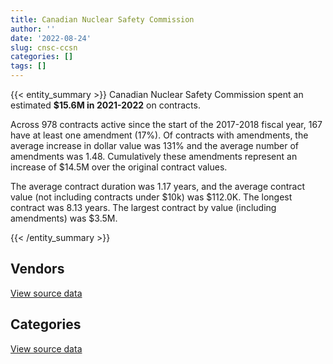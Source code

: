 ```yaml
---
title: Canadian Nuclear Safety Commission
author: ''
date: '2022-08-24'
slug: cnsc-ccsn
categories: []
tags: []
---
```


<script src="/rmarkdown-libs/htmlwidgets/htmlwidgets.js"></script>
<link href="/rmarkdown-libs/datatables-css/datatables-crosstalk.css" rel="stylesheet" />
<script src="/rmarkdown-libs/datatables-binding/datatables.js"></script>
<script src="/rmarkdown-libs/jquery/jquery-3.6.0.min.js"></script>
<link href="/rmarkdown-libs/dt-core-bootstrap/css/dataTables.bootstrap.min.css" rel="stylesheet" />
<link href="/rmarkdown-libs/dt-core-bootstrap/css/dataTables.bootstrap.extra.css" rel="stylesheet" />
<script src="/rmarkdown-libs/dt-core-bootstrap/js/jquery.dataTables.min.js"></script>
<script src="/rmarkdown-libs/dt-core-bootstrap/js/dataTables.bootstrap.min.js"></script>
<link href="/rmarkdown-libs/crosstalk/css/crosstalk.min.css" rel="stylesheet" />
<script src="/rmarkdown-libs/crosstalk/js/crosstalk.min.js"></script>
<script src="/rmarkdown-libs/htmlwidgets/htmlwidgets.js"></script>
<link href="/rmarkdown-libs/datatables-css/datatables-crosstalk.css" rel="stylesheet" />
<script src="/rmarkdown-libs/datatables-binding/datatables.js"></script>
<script src="/rmarkdown-libs/jquery/jquery-3.6.0.min.js"></script>
<link href="/rmarkdown-libs/dt-core-bootstrap/css/dataTables.bootstrap.min.css" rel="stylesheet" />
<link href="/rmarkdown-libs/dt-core-bootstrap/css/dataTables.bootstrap.extra.css" rel="stylesheet" />
<script src="/rmarkdown-libs/dt-core-bootstrap/js/jquery.dataTables.min.js"></script>
<script src="/rmarkdown-libs/dt-core-bootstrap/js/dataTables.bootstrap.min.js"></script>
<link href="/rmarkdown-libs/crosstalk/css/crosstalk.min.css" rel="stylesheet" />
<script src="/rmarkdown-libs/crosstalk/js/crosstalk.min.js"></script>

{{< entity_summary >}}
Canadian Nuclear Safety Commission spent an estimated **\$15.6M in 2021-2022** on contracts.

Across 978 contracts active since the start of the 2017-2018 fiscal year, 167 have at least one amendment (17%). Of contracts with amendments, the average increase in dollar value was 131% and the average number of amendments was 1.48. Cumulatively these amendments represent an increase of \$14.5M over the original contract values.

The average contract duration was 1.17 years, and the average contract value (not including contracts under \$10k) was \$112.0K. The longest contract was 8.13 years. The largest contract by value (including amendments) was \$3.5M.

{{< /entity_summary >}}

## Vendors

<div id="htmlwidget-1" style="width:100%;height:auto;" class="datatables html-widget"></div>
<script type="application/json" data-for="htmlwidget-1">{"x":{"style":"bootstrap","filter":"none","vertical":false,"data":[["<a href=\"/vendors/4plan_consulting/\">4PLAN CONSULTING<\/a>","<a href=\"/vendors/advanced_business_interiors/\">ADVANCED BUSINESS INTERIORS<\/a>","<a href=\"/vendors/advanced_chippewa_technologies/\">ADVANCED CHIPPEWA TECHNOLOGIES<\/a>","<a href=\"/vendors/agilent/\">AGILENT<\/a>","<a href=\"/vendors/altis_human_resources/\">ALTIS HUMAN RESOURCES<\/a>","<a href=\"/vendors/ansys_canada/\">ANSYS CANADA<\/a>","<a href=\"/vendors/aon_reed_stenhouse/\">AON REED STENHOUSE<\/a>","<a href=\"/vendors/ari_financial_services/\">ARI FINANCIAL SERVICES<\/a>","<a href=\"/vendors/asokan_business_interiors/\">ASOKAN BUSINESS INTERIORS<\/a>","<a href=\"/vendors/avi_spl_canada/\">AVI SPL CANADA<\/a>","<a href=\"/vendors/banfield_seguin/\">BANFIELD SEGUIN<\/a>","<a href=\"/vendors/bdo_canada/\">BDO CANADA<\/a>","<a href=\"/vendors/brookfield_global_integrated_solutions/\">BROOKFIELD GLOBAL INTEGRATED SOLUTIONS<\/a>","<a href=\"/vendors/calian/\">CALIAN<\/a>","<a href=\"/vendors/canada_post/\">CANADA POST<\/a>","<a href=\"/vendors/canadian_corps_of_commissionaires/\">CANADIAN CORPS OF COMMISSIONAIRES<\/a>","<a href=\"/vendors/canadian_standards_association/\">CANADIAN STANDARDS ASSOCIATION<\/a>","<a href=\"/vendors/carahsoft_technology/\">CARAHSOFT TECHNOLOGY<\/a>","<a href=\"/vendors/carleton_university/\">CARLETON UNIVERSITY<\/a>","<a href=\"/vendors/cdw_canada/\">CDW CANADA<\/a>","<a href=\"/vendors/cgi/\">CGI<\/a>","<a href=\"/vendors/charron_human_resources/\">CHARRON HUMAN RESOURCES<\/a>","<a href=\"/vendors/chubb_edwards/\">CHUBB EDWARDS<\/a>","<a href=\"/vendors/cistel_technology/\">CISTEL TECHNOLOGY<\/a>","<a href=\"/vendors/cofomo/\">COFOMO<\/a>","<a href=\"/vendors/csdc_systems/\">CSDC SYSTEMS<\/a>","<a href=\"/vendors/deloitte_and_touche/\">DELOITTE AND TOUCHE<\/a>","<a href=\"/vendors/donna_cona/\">DONNA CONA<\/a>","<a href=\"/vendors/ebsco_canada/\">EBSCO CANADA<\/a>","<a href=\"/vendors/elsevier/\">ELSEVIER<\/a>","<a href=\"/vendors/ernst_young/\">ERNST YOUNG<\/a>","<a href=\"/vendors/esri/\">ESRI<\/a>","<a href=\"/vendors/excel_human_resources/\">EXCEL HUMAN RESOURCES<\/a>","<a href=\"/vendors/fast_forward_french/\">FAST FORWARD FRENCH<\/a>","<a href=\"/vendors/ford_motor_company/\">FORD MOTOR COMPANY<\/a>","<a href=\"/vendors/freebalance/\">FREEBALANCE<\/a>","<a href=\"/vendors/gamble_technologies/\">GAMBLE TECHNOLOGIES<\/a>","<a href=\"/vendors/gartner/\">GARTNER<\/a>","<a href=\"/vendors/gc_strategies/\">GC STRATEGIES<\/a>","<a href=\"/vendors/global_upholstery/\">GLOBAL UPHOLSTERY<\/a>","<a href=\"/vendors/hubspoke/\">HUBSPOKE<\/a>","<a href=\"/vendors/hypertec/\">HYPERTEC<\/a>","<a href=\"/vendors/ibm_canada/\">IBM CANADA<\/a>","<a href=\"/vendors/ids_systems_consultants/\">IDS SYSTEMS CONSULTANTS<\/a>","<a href=\"/vendors/ihs_global/\">IHS GLOBAL<\/a>","<a href=\"/vendors/info_tech_research_group/\">INFO TECH RESEARCH GROUP<\/a>","<a href=\"/vendors/ipsos/\">IPSOS<\/a>","<a href=\"/vendors/iron_mountain/\">IRON MOUNTAIN<\/a>","<a href=\"/vendors/itex/\">ITEX<\/a>","<a href=\"/vendors/kpmg/\">KPMG<\/a>","<a href=\"/vendors/lannick_contract_solutions/\">LANNICK CONTRACT SOLUTIONS<\/a>","<a href=\"/vendors/leo_pisces_services_group/\">LEO PISCES SERVICES GROUP<\/a>","<a href=\"/vendors/lloyd_libke_law_enforcement_sales/\">LLOYD LIBKE LAW ENFORCEMENT SALES<\/a>","<a href=\"/vendors/lumina_it/\">LUMINA IT<\/a>","<a href=\"/vendors/maplesoft_consulting/\">MAPLESOFT CONSULTING<\/a>","<a href=\"/vendors/michael_wager_consulting/\">MICHAEL WAGER CONSULTING<\/a>","<a href=\"/vendors/microsoft_canada/\">MICROSOFT CANADA<\/a>","<a href=\"/vendors/mnp/\">MNP<\/a>","<a href=\"/vendors/mobile_resource_group/\">MOBILE RESOURCE GROUP<\/a>","<a href=\"/vendors/nanometrics/\">NANOMETRICS<\/a>","<a href=\"/vendors/newfound_recruiting/\">NEWFOUND RECRUITING<\/a>","<a href=\"/vendors/nisha_techonologies/\">NISHA TECHONOLOGIES<\/a>","<a href=\"/vendors/nua_office/\">NUA OFFICE<\/a>","<a href=\"/vendors/opentext/\">OPENTEXT<\/a>","<a href=\"/vendors/paladin_group/\">PALADIN GROUP<\/a>","<a href=\"/vendors/patlon_aircraft_industries/\">PATLON AIRCRAFT INDUSTRIES<\/a>","<a href=\"/vendors/phaselock_systems_international/\">PHASELOCK SYSTEMS INTERNATIONAL<\/a>","<a href=\"/vendors/pleiad_canada/\">PLEIAD CANADA<\/a>","<a href=\"/vendors/precisionit/\">PRECISIONIT<\/a>","<a href=\"/vendors/printers_plus/\">PRINTERS PLUS<\/a>","<a href=\"/vendors/procom_consultants/\">PROCOM CONSULTANTS<\/a>","<a href=\"/vendors/promaxis/\">PROMAXIS<\/a>","<a href=\"/vendors/proquest/\">PROQUEST<\/a>","<a href=\"/vendors/prosci_canada/\">PROSCI CANADA<\/a>","<a href=\"/vendors/protak_consulting_group/\">PROTAK CONSULTING GROUP<\/a>","<a href=\"/vendors/qmr/\">QMR<\/a>","<a href=\"/vendors/queen_s_university/\">QUEEN S UNIVERSITY<\/a>","<a href=\"/vendors/randstad/\">RANDSTAD<\/a>","<a href=\"/vendors/raymond_chabot_grant_thornton/\">RAYMOND CHABOT GRANT THORNTON<\/a>","<a href=\"/vendors/rhea/\">RHEA<\/a>","<a href=\"/vendors/saab/\">SAAB<\/a>","<a href=\"/vendors/samson_and_associates/\">SAMSON AND ASSOCIATES<\/a>","<a href=\"/vendors/shi_canada/\">SHI CANADA<\/a>","<a href=\"/vendors/si_systems/\">SI SYSTEMS<\/a>","<a href=\"/vendors/simplex_grinnell/\">SIMPLEX GRINNELL<\/a>","<a href=\"/vendors/softchoice/\">SOFTCHOICE<\/a>","<a href=\"/vendors/softsim_technologies/\">SOFTSIM TECHNOLOGIES<\/a>","<a href=\"/vendors/st_joseph_print_group/\">ST JOSEPH PRINT GROUP<\/a>","<a href=\"/vendors/stantec/\">STANTEC<\/a>","<a href=\"/vendors/stiff_sentences/\">STIFF SENTENCES<\/a>","<a href=\"/vendors/subaru_canada/\">SUBARU CANADA<\/a>","<a href=\"/vendors/teksystems_canada/\">TEKSYSTEMS CANADA<\/a>","<a href=\"/vendors/thales/\">THALES<\/a>","<a href=\"/vendors/the_right_door_consulting/\">THE RIGHT DOOR CONSULTING<\/a>","<a href=\"/vendors/thermo_fisher_scientific/\">THERMO FISHER SCIENTIFIC<\/a>","<a href=\"/vendors/thomson_reuters/\">THOMSON REUTERS<\/a>","<a href=\"/vendors/totem_offisource/\">TOTEM OFFISOURCE<\/a>","<a href=\"/vendors/toyota/\">TOYOTA<\/a>","<a href=\"/vendors/turtle_island_staffing/\">TURTLE ISLAND STAFFING<\/a>","<a href=\"/vendors/university_of_alberta/\">UNIVERSITY OF ALBERTA<\/a>","<a href=\"/vendors/university_of_guelph/\">UNIVERSITY OF GUELPH<\/a>","<a href=\"/vendors/university_of_ottawa/\">UNIVERSITY OF OTTAWA<\/a>","<a href=\"/vendors/university_of_toronto/\">UNIVERSITY OF TORONTO<\/a>","<a href=\"/vendors/wolters_kluwer/\">WOLTERS KLUWER<\/a>","<a href=\"/vendors/workplace_health_and_cost_solutions/\">WORKPLACE HEALTH AND COST SOLUTIONS<\/a>","<a href=\"/vendors/zernam_enterprise/\">ZERNAM ENTERPRISE<\/a>"],[213422.34,51395.18,99017.83,308278.27,107387.8,null,50780.44,null,null,null,1196.67,63461.58,null,192806.23,null,541956.09,null,null,243276.22,null,34572.22,17299.27,155279.94,323498.09,415288.11,13248.97,1850.61,24997.86,18060.21,215403.97,null,14018.32,0,null,34722.08,null,46895,212930.71,null,null,null,null,null,null,null,38883.51,null,38277.3,99818.78,null,87682.67,null,null,469595.31,480150.7,341446.76,289283.41,null,null,null,null,438524.68,null,24973,null,18165.34,null,126551.81,241667.48,31974.21,58078.41,164977.72,null,76625.3,263151.65,213683.02,74163.35,386959.36,24577.5,45449.14,null,73790.37,1846.67,122057.69,56553.25,8890.79,null,4797.16,null,11300,23468.55,510553.52,null,null,23654.95,null,null,53822.18,24252.14,null,105905.62,216637.6,18692.09,null,null,59939.66],[214007.06,25953.64,89201.85,null,133573.99,null,50919.56,null,null,259143.76,null,67079.26,23002.27,248159.38,null,592495.81,null,null,66827.49,null,34666.93,12532.73,46967.99,375283.39,610076.19,4400.2,25116.15,null,631856.86,191871.03,null,null,null,53465.5,76243.96,88388.37,108886.8,350209.87,0,null,null,86445,60654.39,39995.22,23221,10023.25,null,37157.54,null,null,null,479368.58,19933.2,228189.19,91031.83,163572.31,494524.79,null,null,null,null,1495508.69,null,24973,66524.63,null,21373.95,112583.12,243981.42,20138.56,null,238236.43,11373.19,null,127376.35,221089.55,null,450749.38,38137.5,88032.11,11295.21,95667.19,13547.23,null,84489.58,18289.84,null,10128.06,null,null,null,24406.62,null,19217.43,null,10923.71,17330.81,null,26618.2,6931.02,101843.48,328493.38,null,16950,null,108603.54],[null,145190.99,100551.32,12811.88,110111.71,12036.75,7043.15,79100,null,11480.6,7312.63,28737.15,25963.07,231431.33,16222.36,368894.29,null,23671.51,null,13763.28,35300.79,null,null,374258.02,272299.84,null,23544.25,0,156796.24,119873.68,103042.11,39493.5,null,109201.34,null,null,39244.09,440367.79,null,74539.37,39663,33222,147335.05,null,25090.43,null,38064.95,35722.91,null,null,null,525449.52,null,49390.09,null,null,586198.68,77632.78,null,null,13249.33,289353.54,49042,24973,111032.85,null,null,108506.49,399493.66,null,null,450518.84,null,null,null,46785.87,65566.88,307675.99,65229.25,null,200850.87,104481.49,26382.47,null,97568.82,21986.73,39167.7,3090.52,null,null,null,null,null,22005.17,6588.11,12190.44,14122.01,null,null,32522.48,null,80847.8,null,null,22971.51,108306.81],[null,52025.2,111208.38,null,null,25173.99,14125,null,159899.52,115912.13,24773.72,104475.15,null,396821.43,null,409922.01,13262.83,59398.04,null,23949.34,36312.69,null,null,361134.94,437197.91,null,null,null,39698.16,123623.31,1296909.25,1558.65,null,122630.78,36859.47,null,319739.44,408941.49,null,null,null,null,137253.17,null,null,null,14009.06,45200,null,29548.85,null,392051.56,null,null,null,221544.36,742468.27,235869.08,39550.01,13492.78,218838.9,31675.71,null,24973,94804.15,null,10961,108506.49,662471.3,null,null,450518.84,null,22310.26,null,174194.01,79244.74,450518.84,22734.52,null,210293.3,122796.04,29724.81,null,97568.82,34134.02,130056.87,null,20311.75,null,null,null,859.43,169129.31,20378.48,12424.35,null,null,33748.02,null,null,25948.55,null,null,39550,null]],"container":"<table class=\"table table-striped table-hover row-border order-column display\">\n  <thead>\n    <tr>\n      <th>Vendor<\/th>\n      <th>2018-2019<\/th>\n      <th>2019-2020<\/th>\n      <th>2020-2021<\/th>\n      <th>2021-2022<\/th>\n    <\/tr>\n  <\/thead>\n<\/table>","options":{"order":[[4,"desc"]],"pageLength":10,"autoWidth":true,"columnDefs":[{"targets":1,"render":"function(data, type, row, meta) {\n    return type !== 'display' ? data : DTWidget.formatCurrency(data, \"$\", 2, 3, \",\", \".\", true, null);\n  }"},{"targets":2,"render":"function(data, type, row, meta) {\n    return type !== 'display' ? data : DTWidget.formatCurrency(data, \"$\", 2, 3, \",\", \".\", true, null);\n  }"},{"targets":3,"render":"function(data, type, row, meta) {\n    return type !== 'display' ? data : DTWidget.formatCurrency(data, \"$\", 2, 3, \",\", \".\", true, null);\n  }"},{"targets":4,"render":"function(data, type, row, meta) {\n    return type !== 'display' ? data : DTWidget.formatCurrency(data, \"$\", 2, 3, \",\", \".\", true, null);\n  }"},{"width":"16%","targets":[1,2,3,4]},{"className":"dt-right","targets":[1,2,3,4]}],"orderClasses":false}},"evals":["options.columnDefs.0.render","options.columnDefs.1.render","options.columnDefs.2.render","options.columnDefs.3.render"],"jsHooks":[]}</script>
<p class="text-right">
<a href="https://github.com/GoC-Spending/contracts-data/tree/main/data/out/departments/cnsc-ccsn/summary_by_fiscal_year_by_vendor.csv" class="source-data-link btn btn-link">View source data</a>
</p>

## Categories

<div id="htmlwidget-2" style="width:100%;height:auto;" class="datatables html-widget"></div>
<script type="application/json" data-for="htmlwidget-2">{"x":{"style":"bootstrap","filter":"none","vertical":false,"data":[["<a href=\"/categories/0_other/\">(Other)<\/a>","<a href=\"/categories/1_facilities_and_construction/\">Facilities and construction<\/a>","<a href=\"/categories/10_office_management/\">Office management<\/a>","<a href=\"/categories/2_professional_services/\">Professional services<\/a>","<a href=\"/categories/3_information_technology/\">Information technology<\/a>","<a href=\"/categories/4_medical/\">Medical<\/a>","<a href=\"/categories/5_transportation_and_logistics/\">Transportation and logistics<\/a>","<a href=\"/categories/6_industrial_products_and_services/\">Industrial products and services<\/a>","<a href=\"/categories/7_travel/\">Travel<\/a>","<a href=\"/categories/8_security_and_protection/\">Security and protection<\/a>","<a href=\"/categories/9_human_capital/\">Human capital<\/a>"],[98760.64,442632.13,347835.44,3521727.4,6153529.39,37310.85,112012.81,750555.04,80212.44,701963.78,1576531.53],[168124.12,764811.87,375520.53,3457808.33,7092091.94,33820.34,76243.96,393692.48,138482.55,603571.61,2361585.75],[null,890881.76,204064.74,2900828.84,5875408.58,59837.76,null,863608.05,14668.27,368894.29,2244205.3],[279255.63,465503.11,362212.21,5074589.27,5437507.32,40832.94,36859.47,1358611.52,null,409922.01,2130120.25]],"container":"<table class=\"table table-striped table-hover row-border order-column display\">\n  <thead>\n    <tr>\n      <th>Category<\/th>\n      <th>2018-2019<\/th>\n      <th>2019-2020<\/th>\n      <th>2020-2021<\/th>\n      <th>2021-2022<\/th>\n    <\/tr>\n  <\/thead>\n<\/table>","options":{"order":[[4,"desc"]],"dom":"t","pageLength":30,"autoWidth":true,"columnDefs":[{"targets":1,"render":"function(data, type, row, meta) {\n    return type !== 'display' ? data : DTWidget.formatCurrency(data, \"$\", 2, 3, \",\", \".\", true, null);\n  }"},{"targets":2,"render":"function(data, type, row, meta) {\n    return type !== 'display' ? data : DTWidget.formatCurrency(data, \"$\", 2, 3, \",\", \".\", true, null);\n  }"},{"targets":3,"render":"function(data, type, row, meta) {\n    return type !== 'display' ? data : DTWidget.formatCurrency(data, \"$\", 2, 3, \",\", \".\", true, null);\n  }"},{"targets":4,"render":"function(data, type, row, meta) {\n    return type !== 'display' ? data : DTWidget.formatCurrency(data, \"$\", 2, 3, \",\", \".\", true, null);\n  }"},{"width":"16%","targets":[1,2,3,4]},{"className":"dt-right","targets":[1,2,3,4]}],"orderClasses":false,"lengthMenu":[10,25,30,50,100]}},"evals":["options.columnDefs.0.render","options.columnDefs.1.render","options.columnDefs.2.render","options.columnDefs.3.render"],"jsHooks":[]}</script>
<p class="text-right">
<a href="https://github.com/GoC-Spending/contracts-data/tree/main/data/out/departments/cnsc-ccsn/summary_by_fiscal_year_by_category.csv" class="source-data-link btn btn-link">View source data</a>
</p>
